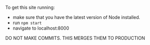 To get this site running: 
 - make sure that you have the latest version of Node installed. 
 - run `npm start`
 - navigate to localhost:8000
 

DO NOT MAKE COMMITS. THIS MERGES THEM TO PRODUCTION 
